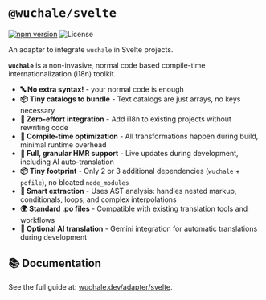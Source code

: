 # `@wuchale/svelte`

[![npm version](https://img.shields.io/npm/v/@wuchale/svelte)](https://www.npmjs.com/package/@wuchale/svelte) ![License](https://img.shields.io/github/license/wuchalejs/wuchale)

An adapter to integrate `wuchale` in Svelte projects.

**`wuchale`** is a non-invasive, normal code based compile-time internationalization (i18n) toolkit.

- **🔤 No extra syntax!** - your normal code is enough
- **📦 Tiny catalogs to bundle** - Text catalogs are just arrays, no keys necessary
- **🔧 Zero-effort integration** - Add i18n to existing projects without rewriting code
- **🚀 Compile-time optimization** - All transformations happen during build, minimal runtime overhead
- **🔄 Full, granular HMR support** - Live updates during development, including AI auto-translation
- **📦 Tiny footprint** - Only 2 or 3 additional dependencies (`wuchale` + `pofile`), no bloated `node_modules`
- **🎯 Smart extraction** - Uses AST analysis: handles nested markup, conditionals, loops, and complex interpolations
- **🌍 Standard .po files** - Compatible with existing translation tools and workflows
- **🤖 Optional AI translation** - Gemini integration for automatic translations during development

## 📚 Documentation

See the full guide at: [wuchale.dev/adapter/svelte](https://wuchale.dev/adapters/svelte).
